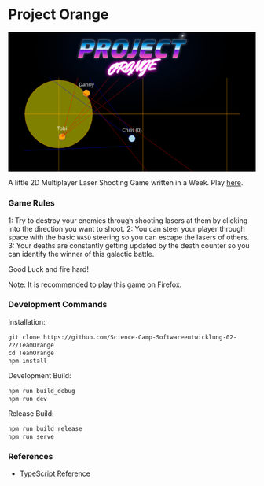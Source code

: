 # Project Orange

<img align="center" src="project_orange.png">

A little 2D Multiplayer Laser Shooting Game written in a Week.
Play [here](http://media.lehr-lern-labor.info:3021).

### Game Rules 

1: Try to destroy your enemies through shooting lasers at them by clicking into the direction you want to shoot.
2: You can steer your player through space with the basic `WASD` steering so you can escape the lasers of others. 
3: Your deaths are constantly getting updated by the death counter so you can identify the winner of this galactic battle.

Good Luck and fire hard!

Note: It is recommended to play this game on Firefox.

### Development Commands

Installation:
```
git clone https://github.com/Science-Camp-Softwareentwicklung-02-22/TeamOrange
cd TeamOrange
npm install
```

Development Build:
```
npm run build_debug
npm run dev
```

Release Build:
```
npm run build_release
npm run serve
```

### References

- [TypeScript Reference](https://github.com/christopher-besch/typescript_reference)

